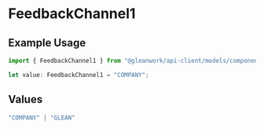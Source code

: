 # FeedbackChannel1

## Example Usage

```typescript
import { FeedbackChannel1 } from "@gleanwork/api-client/models/components";

let value: FeedbackChannel1 = "COMPANY";
```

## Values

```typescript
"COMPANY" | "GLEAN"
```